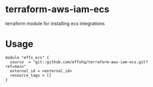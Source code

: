
# terraform-aws-iam-ecs

terraform module for installing ecs integrations

# Usage

```hcl
module "effx_ecs" {
  source  = "git::github.com/effxhq/terraform-aws-iam-ecs.git?ref=main"
  external_id = <external_id>
  resource_tags = []
}
```
